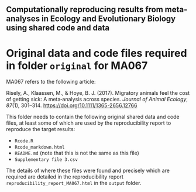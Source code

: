 ## Computationally reproducing results from meta-analyses in Ecology and Evolutionary Biology using shared code and data

# Original data and code files required in folder `original` for MA067

MA067 refers to the following article:

Risely, A., Klaassen, M., & Hoye, B. J. (2017). Migratory animals feel the cost of getting sick: A meta‐analysis across species. _Journal of Animal Ecology_, _87_(1), 301–314. https://doi.org/10.1111/1365-2656.12766

This folder needs to contain the following original shared data and code files, at least some of which are used by the reproducibility report to reproduce the target results:

- `Rcode.R`
- `Rcode_markdown.html`
- `README.md` (note that this is not the same as this file)
- `Supplementary file 3.csv`

The details of where these files were found and precisely which are required are detailed in the reproducibility report `reproducibility_report_MA067.html` in the `output` folder.

